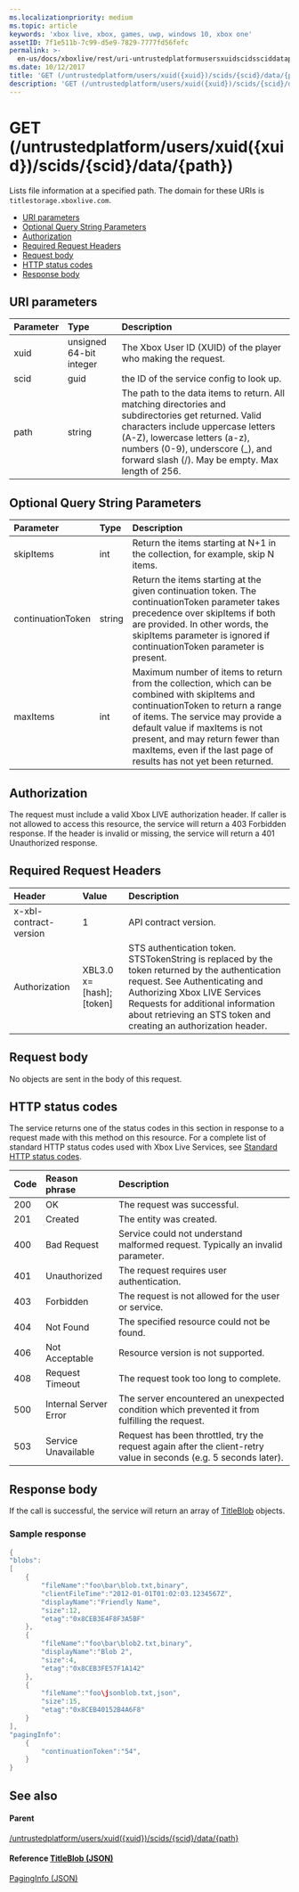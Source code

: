 ```yaml
---
ms.localizationpriority: medium
ms.topic: article
keywords: 'xbox live, xbox, games, uwp, windows 10, xbox one'
assetID: 7f1e511b-7c99-d5e9-7829-7777fd56fefc
permalink: >-
  en-us/docs/xboxlive/rest/uri-untrustedplatformusersxuidscidssciddatapath-get.html
ms.date: 10/12/2017
title: 'GET (/untrustedplatform/users/xuid({xuid})/scids/{scid}/data/{path})'
description: 'GET (/untrustedplatform/users/xuid({xuid})/scids/{scid}/data/{path})'
---
```


# GET \(/untrustedplatform/users/xuid\({xuid}\)/scids/{scid}/data/{path}\)

Lists file information at a specified path. The domain for these URIs is `titlestorage.xboxlive.com`.

* [URI parameters](get-untrustedplatform-users-xuid-xuid-scids-scid-data-path.md#ID4EX)
* [Optional Query String Parameters](get-untrustedplatform-users-xuid-xuid-scids-scid-data-path.md#ID4ECB)
* [Authorization](get-untrustedplatform-users-xuid-xuid-scids-scid-data-path.md#ID4EWC)
* [Required Request Headers](get-untrustedplatform-users-xuid-xuid-scids-scid-data-path.md#ID4EDD)
* [Request body](get-untrustedplatform-users-xuid-xuid-scids-scid-data-path.md#ID4EME)
* [HTTP status codes](get-untrustedplatform-users-xuid-xuid-scids-scid-data-path.md#ID4EZE)
* [Response body](get-untrustedplatform-users-xuid-xuid-scids-scid-data-path.md#ID4EMCAC)

## URI parameters <a id="ID4EX"></a>

| Parameter | Type | Description |
| :--- | :--- | :--- |
| xuid | unsigned 64-bit integer | The Xbox User ID \(XUID\) of the player who making the request. |
| scid | guid | the ID of the service config to look up. |
| path | string | The path to the data items to return. All matching directories and subdirectories get returned. Valid characters include uppercase letters \(A-Z\), lowercase letters \(a-z\), numbers \(0-9\), underscore \(\_\), and forward slash \(/\). May be empty. Max length of 256. |

## Optional Query String Parameters <a id="ID4ECB"></a>

| Parameter | Type | Description |
| :--- | :--- | :--- |
| skipItems | int | Return the items starting at N+1 in the collection, for example, skip N items. |
| continuationToken | string | Return the items starting at the given continuation token. The continuationToken parameter takes precedence over skipItems if both are provided. In other words, the skipItems parameter is ignored if continuationToken parameter is present. |
| maxItems | int | Maximum number of items to return from the collection, which can be combined with skipItems and continuationToken to return a range of items. The service may provide a default value if maxItems is not present, and may return fewer than maxItems, even if the last page of results has not yet been returned. |

## Authorization <a id="ID4EWC"></a>

The request must include a valid Xbox LIVE authorization header. If caller is not allowed to access this resource, the service will return a 403 Forbidden response. If the header is invalid or missing, the service will return a 401 Unauthorized response.

## Required Request Headers <a id="ID4EDD"></a>

| Header | Value | Description |
| :--- | :--- | :--- |
| x-xbl-contract-version | 1 | API contract version. |
| Authorization | XBL3.0 x=\[hash\];\[token\] | STS authentication token. STSTokenString is replaced by the token returned by the authentication request. See Authenticating and Authorizing Xbox LIVE Services Requests for additional information about retrieving an STS token and creating an authorization header. |

## Request body <a id="ID4EME"></a>

No objects are sent in the body of this request.

## HTTP status codes <a id="ID4EZE"></a>

The service returns one of the status codes in this section in response to a request made with this method on this resource. For a complete list of standard HTTP status codes used with Xbox Live Services, see [Standard HTTP status codes](https://github.com/LucienHH/docs-xsapi/tree/8aaeb3d77dec37e3bd2a1d99ea913649665f2490/additional/httpstatuscodes.md).

| Code | Reason phrase | Description |
| :--- | :--- | :--- |
| 200 | OK | The request was successful. |
| 201 | Created | The entity was created. |
| 400 | Bad Request | Service could not understand malformed request. Typically an invalid parameter. |
| 401 | Unauthorized | The request requires user authentication. |
| 403 | Forbidden | The request is not allowed for the user or service. |
| 404 | Not Found | The specified resource could not be found. |
| 406 | Not Acceptable | Resource version is not supported. |
| 408 | Request Timeout | The request took too long to complete. |
| 500 | Internal Server Error | The server encountered an unexpected condition which prevented it from fulfilling the request. |
| 503 | Service Unavailable | Request has been throttled, try the request again after the client-retry value in seconds \(e.g. 5 seconds later\). |

## Response body <a id="ID4EMCAC"></a>

If the call is successful, the service will return an array of [TitleBlob](https://github.com/LucienHH/docs-xsapi/tree/8aaeb3d77dec37e3bd2a1d99ea913649665f2490/json/json-titleblob.md) objects.

### Sample response <a id="ID4E1CAC"></a>

```cpp
{
"blobs":
[
    {
        "fileName":"foo\bar\blob.txt,binary",
        "clientFileTime":"2012-01-01T01:02:03.1234567Z",
        "displayName":"Friendly Name",
        "size":12,
        "etag":"0x8CEB3E4F8F3A5BF"
    },
    {
        "fileName":"foo\bar\blob2.txt,binary",
        "displayName":"Blob 2",
        "size":4,
        "etag":"0x8CEB3FE57F1A142"
    },
    {
        "fileName":"foo\jsonblob.txt,json",
        "size":15,
        "etag":"0x8CEB40152B4A6F8"
    }
],
"pagingInfo":
    {
        "continuationToken":"54",
    }
}
```

## See also <a id="ID4EGDAC"></a>

#### Parent <a id="ID4EIDAC"></a>

[/untrustedplatform/users/xuid\({xuid}\)/scids/{scid}/data/{path}](https://github.com/LucienHH/docs-xsapi/tree/8aaeb3d77dec37e3bd2a1d99ea913649665f2490/work-in-progress/title-storage/uri-untrustedplatformusersxuidscidssciddatapath.md)

#### Reference  [TitleBlob \(JSON\)](https://github.com/LucienHH/docs-xsapi/tree/8aaeb3d77dec37e3bd2a1d99ea913649665f2490/json/json-titleblob.md) <a id="ID4EUDAC"></a>

[PagingInfo \(JSON\)](https://github.com/LucienHH/docs-xsapi/tree/8aaeb3d77dec37e3bd2a1d99ea913649665f2490/json/json-paginginfo.md)

